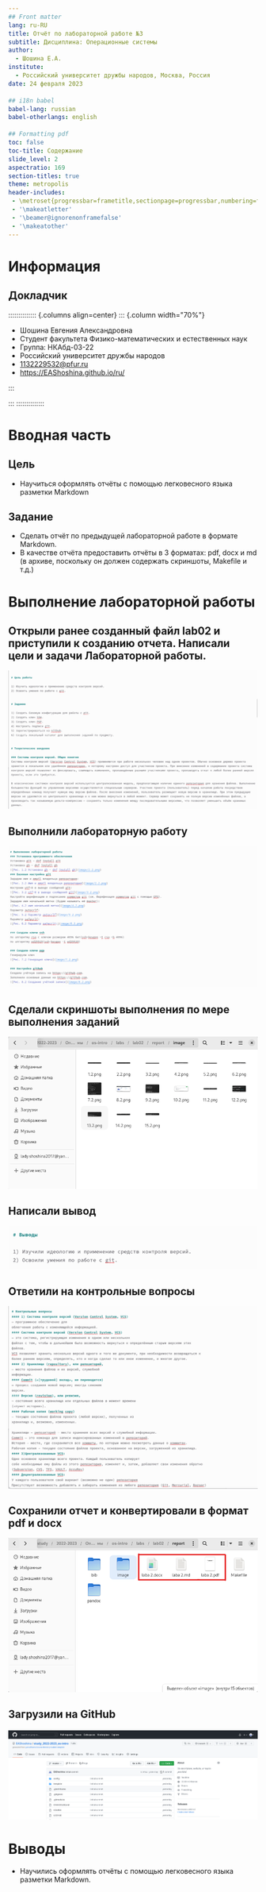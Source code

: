 ```yaml
---
## Front matter
lang: ru-RU
title: Отчёт по лабораторной работе №3
subtitle: Дисциплина: Операционные системы
author:
  - Шошина Е.А.
institute:
  - Российский университет дружбы народов, Москва, Россия
date: 24 февраля 2023

## i18n babel
babel-lang: russian
babel-otherlangs: english

## Formatting pdf
toc: false
toc-title: Содержание
slide_level: 2
aspectratio: 169
section-titles: true
theme: metropolis
header-includes:
 - \metroset{progressbar=frametitle,sectionpage=progressbar,numbering=fraction}
 - '\makeatletter'
 - '\beamer@ignorenonframefalse'
 - '\makeatother'
---
```


# Информация

## Докладчик

:::::::::::::: {.columns align=center}
::: {.column width="70%"}

  * Шошина Евгения Александровна
  * Студент факультета Физико-математических и естественных наук
  * Группа: НКАбд-03-22
  * Российский университет дружбы народов
  * [1132229532@pfur.ru](mailto:1132229532@pfur.ru)
  * <https://EAShoshina.github.io/ru/>

:::

:::
::::::::::::::

# Вводная часть

## Цель

- Научиться оформлять отчёты с помощью легковесного языка разметки Markdown

## Задание
- Сделать отчёт по предыдущей лабораторной работе в формате Markdown.
- В качестве отчёта предоставить отчёты в 3 форматах: pdf, docx и md (в архиве,
поскольку он должен содержать скриншоты, Makefile и т.д.)

# Выполнение лабораторной работы

## Открыли ранее созданный файл lab02 и приступили к созданию отчета. Написали цели и задачи Лабораторной работы.

![Цели и задачи Лабораторной работы](image/1.1.3.png)

## Выполнили лабораторную работу

![Выполнение лабораторной работы](image/2.1.3.png)

## Сделали скриншоты выполнения по мере выполнения заданий

![скриншоты](image/3.1.3.png)

## Написали вывод

![вывод](image/4.1.3.png)

## Ответили на контрольные вопросы

![Ответ на контрольные вопросы](image/5.1.3.png)

## Сохранили отчет и конвертировали в формат pdf и docx

![отчет в форматах pdf и docx](image/6.1.3.png)

## Загрузили на GitHub

![Загрузка на GitHub](image/7.1.3.png)


# Выводы
- Научились оформлять отчёты с помощью легковесного языка разметки Markdown.

